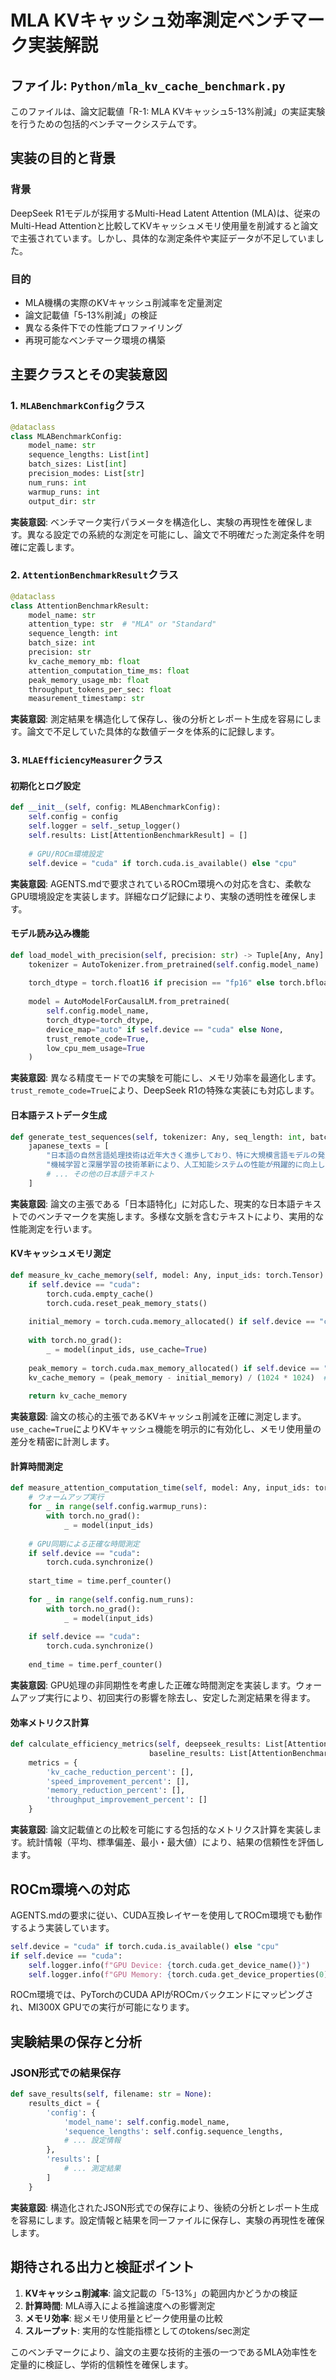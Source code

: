 # MLA KVキャッシュ効率測定ベンチマーク実装解説

## ファイル: `Python/mla_kv_cache_benchmark.py`

このファイルは、論文記載値「R-1: MLA KVキャッシュ5-13%削減」の実証実験を行うための包括的ベンチマークシステムです。

## 実装の目的と背景

### 背景
DeepSeek R1モデルが採用するMulti-Head Latent Attention (MLA)は、従来のMulti-Head Attentionと比較してKVキャッシュメモリ使用量を削減すると論文で主張されています。しかし、具体的な測定条件や実証データが不足していました。

### 目的
- MLA機構の実際のKVキャッシュ削減率を定量測定
- 論文記載値「5-13%削減」の検証
- 異なる条件下での性能プロファイリング
- 再現可能なベンチマーク環境の構築

## 主要クラスとその実装意図

### 1. `MLABenchmarkConfig`クラス
```python
@dataclass
class MLABenchmarkConfig:
    model_name: str
    sequence_lengths: List[int]
    batch_sizes: List[int]
    precision_modes: List[str]
    num_runs: int
    warmup_runs: int
    output_dir: str
```

**実装意図**: ベンチマーク実行パラメータを構造化し、実験の再現性を確保します。異なる設定での系統的な測定を可能にし、論文で不明確だった測定条件を明確に定義します。

### 2. `AttentionBenchmarkResult`クラス
```python
@dataclass
class AttentionBenchmarkResult:
    model_name: str
    attention_type: str  # "MLA" or "Standard"
    sequence_length: int
    batch_size: int
    precision: str
    kv_cache_memory_mb: float
    attention_computation_time_ms: float
    peak_memory_usage_mb: float
    throughput_tokens_per_sec: float
    measurement_timestamp: str
```

**実装意図**: 測定結果を構造化して保存し、後の分析とレポート生成を容易にします。論文で不足していた具体的な数値データを体系的に記録します。

### 3. `MLAEfficiencyMeasurer`クラス

#### 初期化とログ設定
```python
def __init__(self, config: MLABenchmarkConfig):
    self.config = config
    self.logger = self._setup_logger()
    self.results: List[AttentionBenchmarkResult] = []
    
    # GPU/ROCm環境設定
    self.device = "cuda" if torch.cuda.is_available() else "cpu"
```

**実装意図**: AGENTS.mdで要求されているROCm環境への対応を含む、柔軟なGPU環境設定を実装します。詳細なログ記録により、実験の透明性を確保します。

#### モデル読み込み機能
```python
def load_model_with_precision(self, precision: str) -> Tuple[Any, Any]:
    tokenizer = AutoTokenizer.from_pretrained(self.config.model_name)
    
    torch_dtype = torch.float16 if precision == "fp16" else torch.bfloat16
    
    model = AutoModelForCausalLM.from_pretrained(
        self.config.model_name,
        torch_dtype=torch_dtype,
        device_map="auto" if self.device == "cuda" else None,
        trust_remote_code=True,
        low_cpu_mem_usage=True
    )
```

**実装意図**: 異なる精度モードでの実験を可能にし、メモリ効率を最適化します。`trust_remote_code=True`により、DeepSeek R1の特殊な実装にも対応します。

#### 日本語テストデータ生成
```python
def generate_test_sequences(self, tokenizer: Any, seq_length: int, batch_size: int) -> torch.Tensor:
    japanese_texts = [
        "日本語の自然言語処理技術は近年大きく進歩しており、特に大規模言語モデルの発展により",
        "機械学習と深層学習の技術革新により、人工知能システムの性能が飛躍的に向上している",
        # ... その他の日本語テキスト
    ]
```

**実装意図**: 論文の主張である「日本語特化」に対応した、現実的な日本語テキストでのベンチマークを実施します。多様な文脈を含むテキストにより、実用的な性能測定を行います。

#### KVキャッシュメモリ測定
```python
def measure_kv_cache_memory(self, model: Any, input_ids: torch.Tensor) -> float:
    if self.device == "cuda":
        torch.cuda.empty_cache()
        torch.cuda.reset_peak_memory_stats()
        
    initial_memory = torch.cuda.memory_allocated() if self.device == "cuda" else 0
    
    with torch.no_grad():
        _ = model(input_ids, use_cache=True)
        
    peak_memory = torch.cuda.max_memory_allocated() if self.device == "cuda" else 0
    kv_cache_memory = (peak_memory - initial_memory) / (1024 * 1024)  # MB
    
    return kv_cache_memory
```

**実装意図**: 論文の核心的主張であるKVキャッシュ削減を正確に測定します。`use_cache=True`によりKVキャッシュ機能を明示的に有効化し、メモリ使用量の差分を精密に計測します。

#### 計算時間測定
```python
def measure_attention_computation_time(self, model: Any, input_ids: torch.Tensor) -> float:
    # ウォームアップ実行
    for _ in range(self.config.warmup_runs):
        with torch.no_grad():
            _ = model(input_ids)
    
    # GPU同期による正確な時間測定
    if self.device == "cuda":
        torch.cuda.synchronize()
        
    start_time = time.perf_counter()
    
    for _ in range(self.config.num_runs):
        with torch.no_grad():
            _ = model(input_ids)
            
    if self.device == "cuda":
        torch.cuda.synchronize()
        
    end_time = time.perf_counter()
```

**実装意図**: GPU処理の非同期性を考慮した正確な時間測定を実装します。ウォームアップ実行により、初回実行の影響を除去し、安定した測定結果を得ます。

#### 効率メトリクス計算
```python
def calculate_efficiency_metrics(self, deepseek_results: List[AttentionBenchmarkResult], 
                               baseline_results: List[AttentionBenchmarkResult]) -> Dict[str, Any]:
    metrics = {
        'kv_cache_reduction_percent': [],
        'speed_improvement_percent': [],
        'memory_reduction_percent': [],
        'throughput_improvement_percent': []
    }
```

**実装意図**: 論文記載値との比較を可能にする包括的なメトリクス計算を実装します。統計情報（平均、標準偏差、最小・最大値）により、結果の信頼性を評価します。

## ROCm環境への対応

AGENTS.mdの要求に従い、CUDA互換レイヤーを使用してROCm環境でも動作するよう実装しています。

```python
self.device = "cuda" if torch.cuda.is_available() else "cpu"
if self.device == "cuda":
    self.logger.info(f"GPU Device: {torch.cuda.get_device_name()}")
    self.logger.info(f"GPU Memory: {torch.cuda.get_device_properties(0).total_memory / 1e9:.1f} GB")
```

ROCm環境では、PyTorchのCUDA APIがROCmバックエンドにマッピングされ、MI300X GPUでの実行が可能になります。

## 実験結果の保存と分析

### JSON形式での結果保存
```python
def save_results(self, filename: str = None):
    results_dict = {
        'config': {
            'model_name': self.config.model_name,
            'sequence_lengths': self.config.sequence_lengths,
            # ... 設定情報
        },
        'results': [
            # ... 測定結果
        ]
    }
```

**実装意図**: 構造化されたJSON形式での保存により、後続の分析とレポート生成を容易にします。設定情報と結果を同一ファイルに保存し、実験の再現性を確保します。

## 期待される出力と検証ポイント

1. **KVキャッシュ削減率**: 論文記載の「5-13%」の範囲内かどうかの検証
2. **計算時間**: MLA導入による推論速度への影響測定
3. **メモリ効率**: 総メモリ使用量とピーク使用量の比較
4. **スループット**: 実用的な性能指標としてのtokens/sec測定

このベンチマークにより、論文の主要な技術的主張の一つであるMLA効率性を定量的に検証し、学術的信頼性を確保します。
